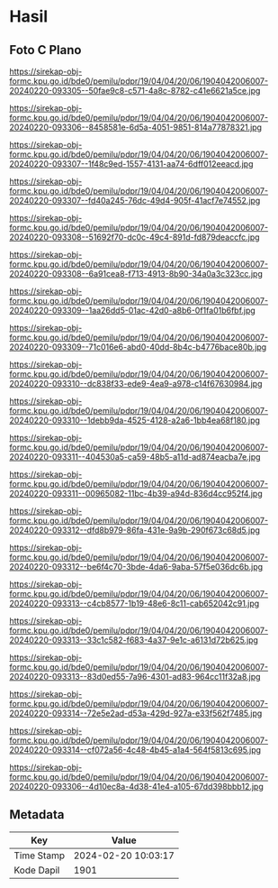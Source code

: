 # Hasil

## Foto C Plano

https://sirekap-obj-formc.kpu.go.id/bde0/pemilu/pdpr/19/04/04/20/06/1904042006007-20240220-093305--50fae9c8-c571-4a8c-8782-c41e6621a5ce.jpg

https://sirekap-obj-formc.kpu.go.id/bde0/pemilu/pdpr/19/04/04/20/06/1904042006007-20240220-093306--8458581e-6d5a-4051-9851-814a77878321.jpg

https://sirekap-obj-formc.kpu.go.id/bde0/pemilu/pdpr/19/04/04/20/06/1904042006007-20240220-093307--1f48c9ed-1557-4131-aa74-6dff012eeacd.jpg

https://sirekap-obj-formc.kpu.go.id/bde0/pemilu/pdpr/19/04/04/20/06/1904042006007-20240220-093307--fd40a245-76dc-49d4-905f-41acf7e74552.jpg

https://sirekap-obj-formc.kpu.go.id/bde0/pemilu/pdpr/19/04/04/20/06/1904042006007-20240220-093308--51692f70-dc0c-49c4-891d-fd879deaccfc.jpg

https://sirekap-obj-formc.kpu.go.id/bde0/pemilu/pdpr/19/04/04/20/06/1904042006007-20240220-093308--6a91cea8-f713-4913-8b90-34a0a3c323cc.jpg

https://sirekap-obj-formc.kpu.go.id/bde0/pemilu/pdpr/19/04/04/20/06/1904042006007-20240220-093309--1aa26dd5-01ac-42d0-a8b6-0f1fa01b6fbf.jpg

https://sirekap-obj-formc.kpu.go.id/bde0/pemilu/pdpr/19/04/04/20/06/1904042006007-20240220-093309--71c016e6-abd0-40dd-8b4c-b4776bace80b.jpg

https://sirekap-obj-formc.kpu.go.id/bde0/pemilu/pdpr/19/04/04/20/06/1904042006007-20240220-093310--dc838f33-ede9-4ea9-a978-c14f67630984.jpg

https://sirekap-obj-formc.kpu.go.id/bde0/pemilu/pdpr/19/04/04/20/06/1904042006007-20240220-093310--1debb9da-4525-4128-a2a6-1bb4ea68f180.jpg

https://sirekap-obj-formc.kpu.go.id/bde0/pemilu/pdpr/19/04/04/20/06/1904042006007-20240220-093311--404530a5-ca59-48b5-a11d-ad874eacba7e.jpg

https://sirekap-obj-formc.kpu.go.id/bde0/pemilu/pdpr/19/04/04/20/06/1904042006007-20240220-093311--00965082-11bc-4b39-a94d-836d4cc952f4.jpg

https://sirekap-obj-formc.kpu.go.id/bde0/pemilu/pdpr/19/04/04/20/06/1904042006007-20240220-093312--dfd8b979-86fa-431e-9a9b-290f673c68d5.jpg

https://sirekap-obj-formc.kpu.go.id/bde0/pemilu/pdpr/19/04/04/20/06/1904042006007-20240220-093312--be6f4c70-3bde-4da6-9aba-57f5e036dc6b.jpg

https://sirekap-obj-formc.kpu.go.id/bde0/pemilu/pdpr/19/04/04/20/06/1904042006007-20240220-093313--c4cb8577-1b19-48e6-8c11-cab652042c91.jpg

https://sirekap-obj-formc.kpu.go.id/bde0/pemilu/pdpr/19/04/04/20/06/1904042006007-20240220-093313--33c1c582-f683-4a37-9e1c-a6131d72b625.jpg

https://sirekap-obj-formc.kpu.go.id/bde0/pemilu/pdpr/19/04/04/20/06/1904042006007-20240220-093313--83d0ed55-7a96-4301-ad83-964cc11f32a8.jpg

https://sirekap-obj-formc.kpu.go.id/bde0/pemilu/pdpr/19/04/04/20/06/1904042006007-20240220-093314--72e5e2ad-d53a-429d-927a-e33f562f7485.jpg

https://sirekap-obj-formc.kpu.go.id/bde0/pemilu/pdpr/19/04/04/20/06/1904042006007-20240220-093314--cf072a56-4c48-4b45-a1a4-564f5813c695.jpg

https://sirekap-obj-formc.kpu.go.id/bde0/pemilu/pdpr/19/04/04/20/06/1904042006007-20240220-093306--4d10ec8a-4d38-41e4-a105-67dd398bbb12.jpg


## Metadata

| Key        | Value               |
| ---------- | ------------------- |
| Time Stamp | 2024-02-20 10:03:17 |
| Kode Dapil | 1901                |




